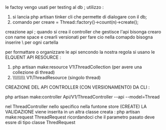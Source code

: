 le factoy vengo usati per  testing al db ;
utilizzo : 
1) si lancia php artisan tinker cli che permette di dialogare con il db;
2) comando per creare =  Thread::factory()->count(n)->create();

creazione api ;
quando si crea il controller che gestisce l'api bisonga crearo con name space e crearli versionati 
per fare cio nella comapdo bisogna inserire \\ per ogni cartella

per formattare o organizzare le api  sencondo la nostra regola si usano le ELQUENT API RESOURCE :

1)  php artisan make:resource V1\\ThreadCollection (per avere una collezione di thread)
2)  \\\\\\\\\\\\\\\\\\ V1\\ThreadResource (singolo thread)

CREAZIONE DEL API CONTROLLER (CON VERSIONAMENTO) DA CLI :

php artisan make:controller Api/V1/ThreadController --api --model=Thread

nel ThreadController nello specifico  nella funtone store (CREATE) LA VALIDAZIONE viene inserita 
in un altra classe creata : php artisan make:request ThreadRequest
ricordandoci che il parametro pasato deve essre di tipo classe ThredRequest
